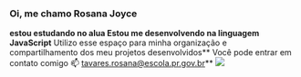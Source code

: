 ### Oi, me chamo Rosana Joyce
**estou estudando no alua
Estou me desenvolvendo na linguagem JavaScript**
Utilizo esse espaço para minha organização e compartilhamento dos meu projetos desenvolvidos**
Você pode entrar em contato comigo 📫
tavares.rosana@escola.pr.gov.br**
![](link)
